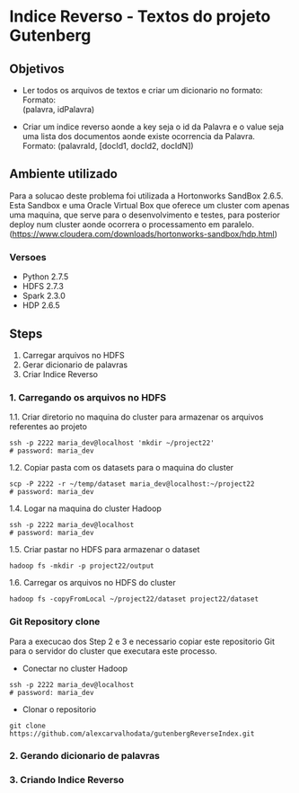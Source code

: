 # Indice Reverso - Textos do projeto Gutenberg

## Objetivos
* Ler todos os arquivos de textos e criar um dicionario no formato:  
  Formato:  
  (palavra, idPalavra)
    
* Criar um indice reverso aonde a key seja o id da Palavra e o value seja uma 
  lista dos documentos aonde existe ocorrencia da Palavra.  
  Formato:
  (palavraId, [docId1, docId2, docIdN])
  
## Ambiente utilizado
Para a solucao deste problema foi utilizada a Hortonworks SandBox 2.6.5.  
Esta Sandbox e uma Oracle Virtual Box que oferece um cluster com apenas uma 
maquina, que serve para o desenvolvimento e testes, para posterior deploy num 
cluster aonde ocorrera o processamento em paralelo.  
(https://www.cloudera.com/downloads/hortonworks-sandbox/hdp.html)  

### Versoes
* Python 2.7.5  
* HDFS 2.7.3  
* Spark 2.3.0  
* HDP 2.6.5
  
## Steps
1. Carregar arquivos no HDFS  
2. Gerar dicionario de palavras
3. Criar Indice Reverso

### 1. Carregando os arquivos no HDFS
1.1. Criar diretorio no maquina do cluster para armazenar os arquivos 
referentes ao projeto
```shell
ssh -p 2222 maria_dev@localhost 'mkdir ~/project22'
# password: maria_dev
```
1.2. Copiar pasta com os datasets para o maquina do cluster 
```shell
scp -P 2222 -r ~/temp/dataset maria_dev@localhost:~/project22
# password: maria_dev
```
1.4. Logar na maquina do cluster Hadoop
```shell
ssh -p 2222 maria_dev@localhost
# password: maria_dev
```
1.5. Criar pastar no HDFS para armazenar o dataset  
```shell
hadoop fs -mkdir -p project22/output
```
1.6. Carregar os arquivos no HDFS do cluster
```shell
hadoop fs -copyFromLocal ~/project22/dataset project22/dataset
```
### Git Repository clone
Para a execucao dos Step 2 e 3 e necessario copiar este 
repositorio Git para o servidor do cluster que executara este
processo.
* Conectar no cluster Hadoop
```shell
ssh -p 2222 maria_dev@localhost
# password: maria_dev
```
* Clonar o repositorio
```shell
git clone https://github.com/alexcarvalhodata/gutenbergReverseIndex.git
```
### 2. Gerando dicionario de palavras

### 3. Criando Indice Reverso